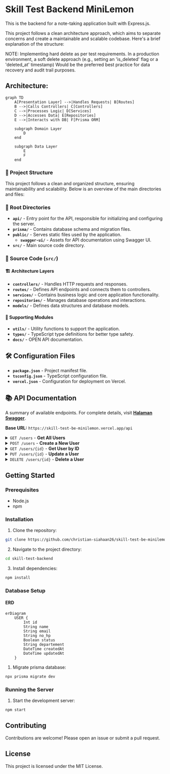 # Skill Test Backend MiniLemon

This is the backend for a note-taking application built with Express.js.

This project follows a clean architecture approach, which aims to separate concerns and create a maintainable and scalable codebase. Here's a brief explanation of the structure:

NOTE: Implementing hard delete as per test requirements.
In a production environment, a soft delete approach (e.g., setting an 'is_deleted' flag or a 'deleted_at' timestamp)
Would be the preferred best practice for data recovery and audit trail purposes.

## Architecture:
```mermaid
graph TD
    A[Presentation Layer] -->|Handles Requests| B[Routes]
    B -->|Calls Controllers| C[Controllers]
    C -->|Processes Logic| D[Services]
    D -->|Accesses Data| E[Repositories]
    E -->|Interacts with DB| F[Prisma ORM]

    subgraph Domain Layer
        D
    end

    subgraph Data Layer
        E
        F
    end
```

### 📁 Project Structure  

This project follows a clean and organized structure, ensuring maintainability and scalability. Below is an overview of the main directories and files:  

### 📂 Root Directories  
- **`api/`** - Entry point for the API, responsible for initializing and configuring the server.  
- **`prisma/`** - Contains database schema and migration files.  
- **`public/`** - Serves static files used by the application.  
  - **`swagger-ui/`** - Assets for API documentation using Swagger UI.  
- **`src/`** - Main source code directory.  

### 📂 Source Code (`src/`)  
#### 🏗️ Architecture Layers  
- **`controllers/`** - Handles HTTP requests and responses.  
- **`routes/`** - Defines API endpoints and connects them to controllers.  
- **`services/`** - Contains business logic and core application functionality.  
- **`repositories/`** - Manages database operations and interactions.  
- **`models/`** - Defines data structures and database models.  

#### 🔧 Supporting Modules   
- **`utils/`** - Utility functions to support the application.  
- **`types/`** - TypeScript type definitions for better type safety.  
- **`docs/`** - OPEN API documentation.

## 🛠️ Configuration Files  
- **`package.json`** - Project manifest file.
- **`tsconfig.json`** - TypeScript configuration file.  
- **`vercel.json`** - Configuration for deployment on Vercel.  

## 📚 API Documentation
A summary of available endpoints. For complete details, visit **[Halaman Swagger](http://localhost:8080/api-docs/)**.

**Base URL:** `https://skill-test-be-minilemon.vercel.app/api`

<details>
<summary><code>GET /users</code> - <strong>Get All Users</strong></summary>

-   **Description:** Retrieves a list of all users in the system.

-   **Example Success Response (`200 OK`)**
    ```json
    {
      "success": true,
      "message": "Users retrieved successfully",
      "data": [
        {
          "id": 1,
          "name": "John Doe",
          "email": "john.doe@example.com",
          "no_hp": "081234567890",
          "status": true,
          "departement": "Technology",
          "createdAt": "2025-07-08T10:00:00.000Z"
        }
      ],
      "meta": {
        "total": 1,
        "page": 1,
        "lastPage": 1,
        "hasNextPage": false,
        "hasPrevPage": false
      }
    }
    ```
-   **Example Error Response (`400`/`500`)**
    ```json
    {
      "success": false,
      "message": "Error message description."
    }
    ```
</details>

<details>
<summary><code>POST /users</code> - <strong>Create a New User</strong></summary>

-   **Description:** Registers a new user in the system.

-   **Request Body (`application/json`)**
    ```json
    {
      "name": "Jane Doe",
      "email": "jane.doe@example.com",
      "no_hp": "081234567891",
      "status": true,
      "departement": "Marketing"
    }
    ```
-   **Example Success Response (`201 Created`)**
    ```json
    {
      "success": true,
      "message": "User created successfully",
      "data": {
        "id": 2,
        "name": "Jane Doe",
        "email": "jane.doe@example.com",
        "no_hp": "081234567891",
        "status": true,
        "departement": "Marketing",
        "createdAt": "2025-07-08T10:05:00.000Z"
      }
    }
    ```
-   **Example Error Response (`400`/`500`)**
    ```json
    {
      "success": false,
      "message": "Error message description."
    }
    ```
</details>

<details>
<summary><code>GET /users/{id}</code> - <strong>Get User by ID</strong></summary>

-   **Description:** Retrieves the details of a specific user.
-   **Path Parameter:** `id` (integer) - The user's unique ID.

-   **Example Success Response (`200 OK`)**
    ```json
    {
      "success": true,
      "message": "User retrieved successfully",
      "data": {
        "id": 1,
        "name": "John Doe",
        "email": "john.doe@example.com",
        "no_hp": "081234567890",
        "status": true,
        "departement": "Technology",
        "createdAt": "2025-07-08T10:00:00.000Z"
      }
    }
    ```
-   **Example Error Response (`400`/`500`)**
    ```json
    {
      "success": false,
      "message": "Error message description."
    }
    ```
</details>

<details>
<summary><code>PUT /users/{id}</code> - <strong>Update a User</strong></summary>

-   **Description:** Updates the data of a specific user.
-   **Path Parameter:** `id` (integer) - The unique ID of the user to update.

-   **Request Body (`application/json`)**
    ```json
    {
      "name": "John Doe Updated",
      "status": false
    }
    ```
-   **Example Success Response (`200 OK`)**
    ```json
    {
      "success": true,
      "message": "Success update user",
      "data": {
        "id": 1,
        "name": "John Doe Updated",
        "email": "john.doe@example.com",
        "no_hp": "081234567890",
        "status": false,
        "departement": "Technology",
        "createdAt": "2025-07-08T10:00:00.000Z"
      }
    }
    ```
-   **Example Error Response (`400`/`500`)**
    ```json
    {
      "success": false,
      "message": "Error message description."
    }
    ```
</details>

<details>
<summary><code>DELETE /users/{id}</code> - <strong>Delete a User</strong></summary>

-   **Description:** Deletes a specific user from the system.
-   **Path Parameter:** `id` (integer) - The unique ID of the user to delete.

-   **Example Success Response (`204 No Content`)**
    -   The response body is empty.
-   **Example Error Response (`400`/`500`)**
    ```json
    {
      "success": false,
      "message": "Error message description."
    }
    ```
</details>

## Getting Started

### Prerequisites

- Node.js
- npm

### Installation

1. Clone the repository:

```sh
git clone https://github.com/christian-siahaan26/skill-test-be-minilemon
```

2. Navigate to the project directory:

```sh
cd skill-test-backend
```

3. Install dependencies:

```sh
npm install
```

### Database Setup

#### ERD

```mermaid
erDiagram
    USER {
        Int id
        String name
        String email
        String no_hp
        Boolean status
        String departement
        DateTime createdAt
        DateTime updatedAt
    }
```

1. Migrate prisma database:

```sh
npx prisma migrate dev
```

### Running the Server

1. Start the development server:

```sh
npm start
```

## Contributing

Contributions are welcome! Please open an issue or submit a pull request.

## License

This project is licensed under the MIT License.
